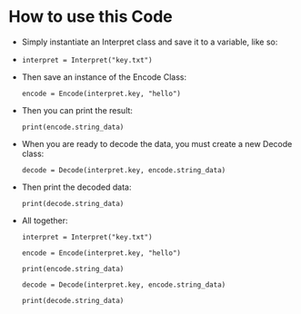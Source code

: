 # How to use this Code

- Simply instantiate an Interpret class and save it to a variable, like so:
- 
  ```code
  interpret = Interpret("key.txt")
  ```
  
- Then save an instance of the Encode Class:
  
  ```code
  encode = Encode(interpret.key, "hello")
  ```

- Then you can print the result:

  ```code
  print(encode.string_data)
  ```

- When you are ready to decode the data, you must create a new Decode class:

  ```code
  decode = Decode(interpret.key, encode.string_data)
  ```

- Then print the decoded data:

  ```code
  print(decode.string_data)
  ```

- All together:

  ```code
  interpret = Interpret("key.txt")

  encode = Encode(interpret.key, "hello")

  print(encode.string_data)

  decode = Decode(interpret.key, encode.string_data)

  print(decode.string_data)
